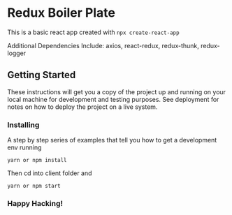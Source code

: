 # Redux Boiler Plate

This is a basic react app created with 
```npx create-react-app```
 
Additional Dependencies Include: axios, react-redux, redux-thunk, redux-logger

## Getting Started

These instructions will get you a copy of the project up and running on your local machine for development and testing purposes. See deployment for notes on how to deploy the project on a live system.

### Installing

A step by step series of examples that tell you how to get a development env running

```
yarn or npm install
```

Then cd into client folder and

```
yarn or npm start
```
### Happy Hacking!

